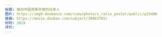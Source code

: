 ```yaml
---
标题: 推动中国改革开放的日本人
图片: https://img9.doubanio.com/view/photo/s_ratio_poster/public/p2548629666.webp
链接: https://movie.douban.com/subject/30463765/
时时: 2019
评价:
---
```


